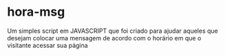 # hora-msg
Um simples script em JAVASCRIPT que foi criado para ajudar aqueles que desejam colocar uma mensagem de acordo com o horário em que o visitante acessar sua página
